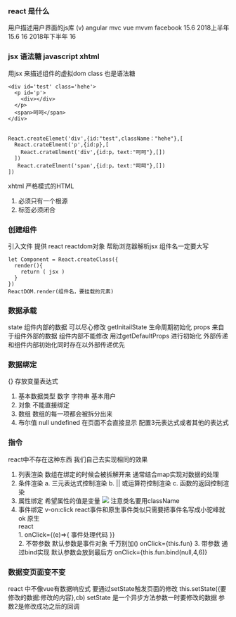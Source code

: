 ### react 是什么
用户描述用户界面的js库 (v)
angular   mvc 
vue       mvvm 
facebook 
15.6   2018上半年 15.6 
16     2018年下半年  16 

### jsx 语法糖   javascript xhtml
用jsx 来描述组件的虚拟dom
class 也是语法糖
```
<div id='test' class='hehe'>
  <p id='p'>
    <div></div>
  </p>
  <span>呵呵</span>
</div>


React.createElemet('div',{id:"test",className："hehe"},[
  React.crateElment('p',{id:p},[
    React.crateElment('div',{id:p，text:"呵呵"},[])
  ])
   React.crateElment('span',{id:p，text:"呵呵"},[])
])
```
xhtml 严格模式的HTML
1. 必须只有一个根源 
2. 标签必须闭合

### 创建组件
引入文件 提供 react reactdom对象 帮助浏览器解析jsx
组件名一定要大写
```
let Component = React.createClass({
  render(){
    return ( jsx )
  }
})
ReactDOM.render(组件名，要挂载的元素)
```
### 数据承载
state 组件内部的数据 可以尽心修改 getInitailState 生命周期初始化
props 来自于组件外部的数据 组件内部不能修改
      用过getDefaultProps 进行初始化
      外部传递和组件内部初始化同时存在以外部传递优先
### 数据绑定 
{} 存放变量表达式 
1. 基本数据类型 数字 字符串 基本用户
2. 对象  不能直接绑定
3. 数组  数组的每一项都会被拆分出来
4. 布尔值 null undefined 在页面不会直接显示 配置3元表达式或者其他的表达式

### 指令
react中不存在这种东西 我们自己去实现相同的效果

1. 列表渲染
  数组在绑定的时候会被拆解开来 通常结合map实现对数据的处理
2. 条件渲染
  a. 三元表达式控制渲染
  b. || 或运算符控制渲染
  c. 函数的返回控制渲染
3. 属性绑定
   希望属性的值是变量
   <img src={变量或者表达式}>
   注意类名要用className
4. 事件绑定 v-on:click
   react事件和原生事件类似只需要把事件名写成小驼峰就ok
   原生 <div onclick=''></div>
   react <div onClick=''></div>
   1.
   onClick={(e)=>{
     事件处理代码
   }}  
   2. 不带参数 默认参数是事件对象 千万别加()
   onClick={this.fun}
   3. 带参数 通过bind实现  默认参数会放到最后方
   onClick={this.fun.bind(null,4,6)}

### 数据变页面变不变
  react 中不像vue有数据响应式  要通过setState触发页面的修改 
  this.setState({要修改的数据:修改的内容},cb)
  setState  是一个异步方法参数一时要修改的数据
  参数2是修改成功之后的回调
